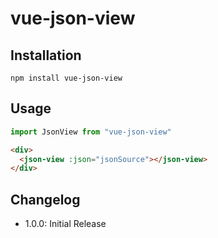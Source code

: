 # vue-json-view

## Installation

```shell
npm install vue-json-view
```

## Usage
```javascript
import JsonView from "vue-json-view"
```


```html
<div>
  <json-view :json="jsonSource"></json-view>
</div>
```

## Changelog
* 1.0.0: Initial Release